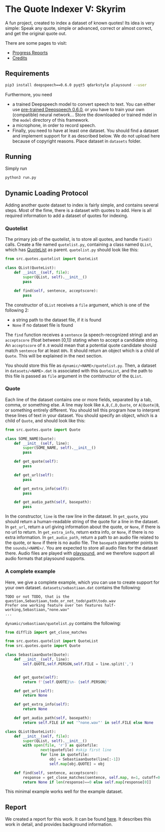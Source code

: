 # The Quote Indexer V: Skyrim
A fun project, created to index a dataset of known quotes!
Its idea is very simple:
Speak any quote, simple or advanced, correct or almost correct, and get the original quote out.  

There are some pages to visit:
 * [Progress Reports](https://sebastiaan-alvarez-rodriguez.github.io/The-Quote-Indexer-V-Skyrim/progress.html)
 * [Credits](https://sebastiaan-alvarez-rodriguez.github.io/The-Quote-Indexer-V-Skyrim/credits.html)

## Requirements
```bash
pip3 install deepspeech==0.6.0 pyqt5 qdarkstyle playsound --user
```

Furthermore, you need
 * a trained Deepspeech model to convert speech to text. You can either use [pre-trained Deepspeech 0.6.0](https://github.com/mozilla/DeepSpeech/releases/download/v0.6.0/deepspeech-0.6.0-models.tar.gz), or you have to train your own (compatible) neural network... Store the downloaded or trained mdel in the `model` directory of this framework.
 * a microphone, in order to record speech.
 * Finally, you need to have at least one dataset. You should find a dataset and implement support for it as described below. We do not upload here because of copyright reasons. Place dataset in `datasets` folder.

## Running
Simply run
```bash
python3 run.py
```

## Dynamic Loading Protocol
Adding another quote dataset to index is fairly simple, and contains several steps.
Most of the fime, there is a dataset with quotes to add.
Here is all required information to add a dataset of quotes for indexing.

### Quotelist
The primary job of the quotelist, is to store all quotes, and handle `find()` calls.
Create a file named `quotelist.py`, containing a class named `QList`, which has [QuoteList](https://github.com/Sebastiaan-Alvarez-Rodriguez/The-Quote-Indexer-V-Skyrim/blob/master/src/quotes/quotelist.py) as parent.
`quotelist.py` should look like this:
```python
from src.quotes.quotelist import QuoteList

class QList(QuoteList):
    def __init__(self, file):
        super(QList, self).__init__()
        pass

    def find(self, sentence, acceptscore):
        pass
```
The constructor of `QList` receives a `file` argument, which is one of the following 2:
 * a string path to the dataset file, if it is found
 * `None` if no dataset file is found

The  `find` function receives a `sentence` (a speech-recognized string) and an `acceptscore` (float between [0,1]) stating when to accept a candidate string.
An `acceptscore` of `0.8` would mean that a potential quote candidate should match `sentence` for at least `80%`.
It should return an object which is a child of `Quote`. This will be explained in the next section.

You should store this file as `dynamic/<NAME>/quotelist.py`. Then, a dataset in `datasets/<NAME>.dat` is associated with this `QuoteList`,
and the path to this file is passed as `file` argument in the contstructor of the `QList`.


### Quote
Each line of the dataset contains one or more fields, separated by a tab, comma, or something else.
A line may look like `A,B,C,D,Quote`, or `A|Quote|B`, or something entirely different.
You should tell this program how to interpret these lines of text in your dataset.
You should specify an object, which is a child of `Quote`, and should look like this:
```python
from src.quotes.quote import Quote

class SOME_NAME(Quote):
    def __init__(self, line):
        super(SOME_NAME, self).__init__()
        pass

    def get_quote(self):
        pass

    def get_url(self):
        pass

    def get_extra_info(self):
        pass

    def get_audio_path(self, basepath):
        pass
```
In the constructor, `line` is the raw line in the dataset.
In `get_quote`, you should return a human-readable string of the quote for a line in the dataset.
In `get_url`, return a url giving information about the quote, or `None`, if there is no url to return.
In `get_extra_info`, return extra info, or `None`, if there is no extra information.
In `get_audio_path`, return a path to an audio file related to the quote, or `None` if there is no audio file.
The `basepath` parameter points to the `sounds/<NAME>/`. You are expected to store all audio files for the dataset there.
Audio files are played with [playsound](https://pypi.org/project/playsound/), and we therefore support all audio formats that playsound supports.

### A complete example
Here, we give a complete example, which you can use to create support for your own dataset.
`datasets/sebastiaan.dat` contains the following:
```
TODO or not TODO, that is the question,Sebastiaan,todo_or_not_todo\path\todo.wav
Prefer one working feature over ten features half-working,Sebastiaan,"none.wav"
...

```
`dynamic/sebastiaan/quotelist.py` contains the following:
```python
from difflib import get_close_matches

from src.quotes.quotelist import QuoteList
from src.quotes.quote import Quote

class SebastiaanQuote(Quote):
    def __init__(self, line):
        self.QUOTE,self.PERSON,self.FILE = line.split(',')


    def get_quote(self):
        return f'{self.QUOTE}\n- {self.PERSON}'

    def get_url(self):
        return None

    def get_extra_info(self):
        return None

    def get_audio_path(self, basepath):
        return self.FILE if not '"none.wav"' in self.FILE else None

class QList(QuoteList):
    def __init__(self, file):
        super(QList, self).__init__()
        with open(file, 'r') as quotefile:
                next(quotefile) #skip first line
                for line in quotefile:
                    obj = SebastiaanQuote(line[:-1])
                    self.map[obj.QUOTE] = obj

    def find(self, sentence, acceptscore):
        response = get_close_matches(sentence, self.map, n=1, cutoff=0.6)
        return None if len(response)==0 else self.map[response[0]]
```
This minimal example works well for the example dataset.


## Report
We created a report for this work. It can be found [here](https://sebastiaan-alvarez-rodriguez.github.io/The-Quote-Indexer-V-Skyrim/res/API.pdf).
It describes this work in detail, and provides background information.